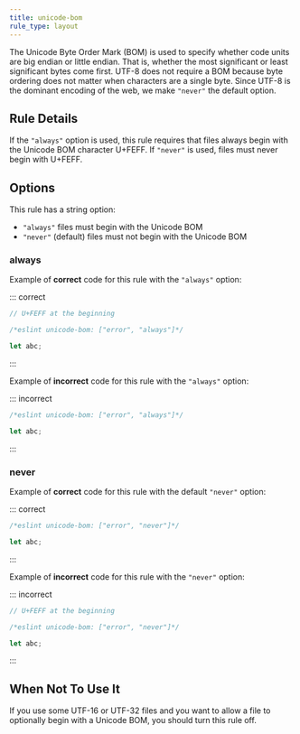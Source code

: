 ```yaml
---
title: unicode-bom
rule_type: layout
---
```




The Unicode Byte Order Mark (BOM) is used to specify whether code units are big
endian or little endian. That is, whether the most significant or least
significant bytes come first. UTF-8 does not require a BOM because byte ordering
does not matter when characters are a single byte. Since UTF-8 is the dominant
encoding of the web, we make `"never"` the default option.

## Rule Details

If the `"always"` option is used, this rule requires that files always begin
with the Unicode BOM character U+FEFF. If `"never"` is used, files must never
begin with U+FEFF.

## Options

This rule has a string option:

* `"always"` files must begin with the Unicode BOM
* `"never"` (default) files must not begin with the Unicode BOM

### always

Example of **correct** code for this rule with the `"always"` option:

::: correct

```js
﻿// U+FEFF at the beginning

/*eslint unicode-bom: ["error", "always"]*/

let abc;
```

:::

Example of **incorrect** code for this rule with the `"always"` option:

::: incorrect

```js
/*eslint unicode-bom: ["error", "always"]*/

let abc;
```

:::

### never

Example of **correct** code for this rule with the default `"never"` option:

::: correct

```js
/*eslint unicode-bom: ["error", "never"]*/

let abc;
```

:::

Example of **incorrect** code for this rule with the `"never"` option:

::: incorrect

```js
﻿// U+FEFF at the beginning

/*eslint unicode-bom: ["error", "never"]*/

let abc;
```

:::

## When Not To Use It

If you use some UTF-16 or UTF-32 files and you want to allow a file to
optionally begin with a Unicode BOM, you should turn this rule off.
